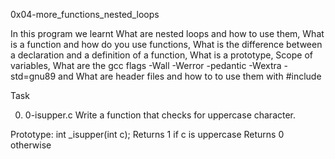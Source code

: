 0x04-more_functions_nested_loops

In this program we learnt What are nested loops and how to use them, What is a function and how do you use functions, What is the difference between a declaration and a definition of a function, What is a prototype, Scope of variables, What are the gcc flags -Wall -Werror -pedantic -Wextra -std=gnu89 and What are header files and how to to use them with #include

Task

0. 0-isupper.c
Write a function that checks for uppercase character.

Prototype: int _isupper(int c);
Returns 1 if c is uppercase
Returns 0 otherwise
